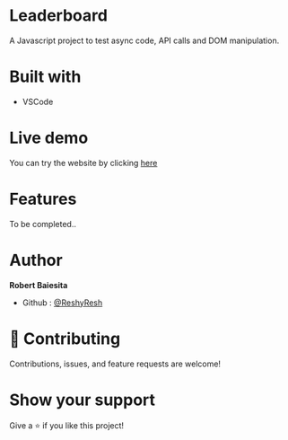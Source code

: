 # Leaderboard
A Javascript project to test async code, API calls and DOM manipulation.


# Built with
  - VSCode
# Live demo
You can try the website by clicking [here](https://reshyresh.github.io/Leaderboard-API-Js/)
# Features
  To be completed..

# Author
**Robert Baiesita**
  - Github : [@ReshyResh](https://github.com/ReshyResh/)

# 🤝 Contributing

Contributions, issues, and feature requests are welcome!

# Show your support

Give a ⭐️ if you like this project!
